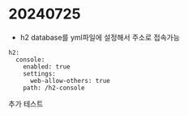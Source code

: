 # 20240725

* h2 database를 yml파일에 설정해서 주소로 접속가능

```
h2:  
  console:
    enabled: true
    settings:
      web-allow-others: true
    path: /h2-console
```

추가 테스트
